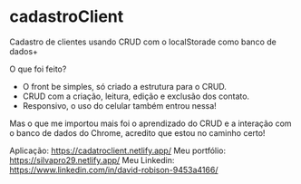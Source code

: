 # cadastroClient
Cadastro de clientes usando CRUD com o localStorade como banco de dados+

O que foi feito?
- O front be simples, só criado a estrutura para o CRUD. 
- CRUD com a criação, leitura, edição e exclusão dos contato.
- Responsivo, o uso do celular também entrou nessa!

Mas o que me importou mais foi o aprendizado do CRUD e a interação com o banco de dados do Chrome, acredito que estou no caminho certo!

Aplicação: https://cadatroclient.netlify.app/
Meu portfólio: https://silvapro29.netlify.app/
Meu Linkedin: https://www.linkedin.com/in/david-robison-9453a4166/
